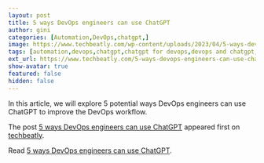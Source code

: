 ```yaml
---
layout: post
title: 5 ways DevOps engineers can use ChatGPT
author: gini
categories: [Automation,DevOps,chatgpt,]
image: https://www.techbeatly.com/wp-content/uploads/2023/04/5-ways-devops-can-use-chatgpt-1024x576.png
tags: [automation,devops,chatgpt,chatgpt for devops,devops and chatgpt,using ai in devops,using chatgpt for devops,using openai in devops,]
ext_url: https://www.techbeatly.com/5-ways-devops-engineers-can-use-chatgpt/
show-avatar: true
featured: false
hidden: false
---
```


<p>In this article, we will explore 5 potential ways DevOps engineers can use ChatGPT to improve the DevOps workflow.</p>
<p>The post <a href="https://www.techbeatly.com/5-ways-devops-engineers-can-use-chatgpt/" rel="nofollow">5 ways DevOps engineers can use ChatGPT</a> appeared first on <a href="https://www.techbeatly.com" rel="nofollow">techbeatly</a>.</p>

Read [5 ways DevOps engineers can use ChatGPT](https://www.techbeatly.com/5-ways-devops-engineers-can-use-chatgpt/).